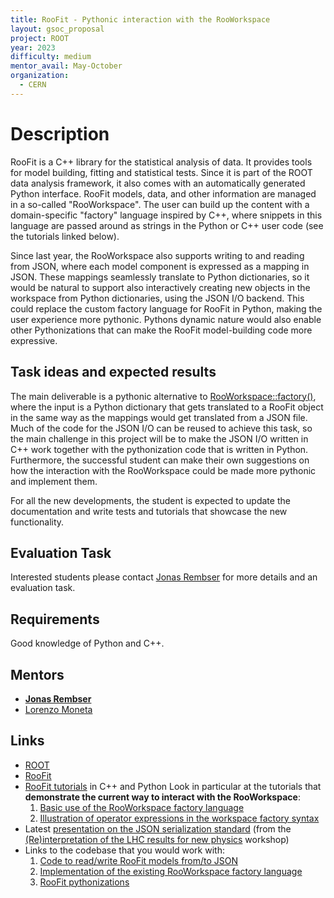 ```yaml
---
title: RooFit - Pythonic interaction with the RooWorkspace
layout: gsoc_proposal
project: ROOT
year: 2023
difficulty: medium
mentor_avail: May-October
organization:
  - CERN
---
```


# Description

RooFit is a C++ library for the statistical analysis of data. It provides tools
for model building, fitting and statistical tests. Since it is part of the ROOT
data analysis framework, it also comes with an automatically generated Python
interface. RooFit models, data, and other information are managed in a so-called
"RooWorkspace". The user can build up the content with a domain-specific
"factory" language inspired by C++, where snippets in this language are passed
around as strings in the Python or C++ user code (see the tutorials linked
below).

Since last year, the RooWorkspace also supports writing to and reading from
JSON, where each model component is expressed as a mapping in JSON. These
mappings seamlessly translate to Python dictionaries, so it would be natural to
support also interactively creating new objects in the workspace from Python
dictionaries, using the JSON I/O backend. This could replace the custom factory
language for RooFit in Python, making the user experience more pythonic. Pythons
dynamic nature would also enable other Pythonizations that can make the RooFit
model-building code more expressive.

## Task ideas and expected results

The main deliverable is a pythonic alternative to
[RooWorkspace::factory()](https://root.cern.ch/doc/master/classRooWorkspace.html#ac4def578200696117aaf34c069c6d9d6),
where the input is a Python dictionary that gets translated to a RooFit object
in the same way as the mappings would get translated from a JSON file. Much of
the code for the JSON I/O can be reused to achieve this task, so the main
challenge in this project will be to make the JSON I/O written in C++ work
together with the pythonization code that is written in Python. Furthermore, the
successful student can make their own suggestions on how the interaction with
the RooWorkspace could be made more pythonic and implement them.

For all the new developments, the student is expected to update the
documentation and write tests and tutorials that showcase the new functionality.

## Evaluation Task

Interested students please contact [Jonas Rembser](mailto:Jonas.Rembser@cern.ch)
for more details and an evaluation task.

## Requirements

Good knowledge of Python and C++.

## Mentors

- **[Jonas Rembser](mailto:Jonas.Rembser@cern.ch)**
- [Lorenzo Moneta](mailto:Lorenzo.Moneta@cern.ch)

## Links

- [ROOT](https://root.cern/)
- [RooFit](https://root.cern/topical/#roofit)
- [RooFit tutorials](https://root.cern/doc/master/group__tutorial__roofit.html)
  in C++ and Python Look in particular at the tutorials that **demonstrate the
  current way to interact with the RooWorkspace**:
  1. [Basic use of the RooWorkspace factory language](https://root.cern/doc/master/rf511__wsfactory__basic_8py.html)
  2. [Illustration of operator expressions in the workspace factory syntax](https://root.cern/doc/master/rf512__wsfactory__oper_8py.html)
- Latest
  [presentation on the JSON serialization standard](https://docs.google.com/presentation/d/1tJeojfrc05cmc3PR3tk_t_3akng4Z0gciHH1VKHTXKA/edit#slide=id.p)
  (from the
  [(Re)interpretation of the LHC results for new physics](https://indico.cern.ch/event/1197680/)
  workshop)
- Links to the codebase that you would work with:
  1. [Code to read/write RooFit models from/to JSON](https://github.com/root-project/root/tree/master/roofit/hs3)
  2. [Implementation of the existing RooWorkspace factory language](https://github.com/root-project/root/blob/master/roofit/roofitcore/src/RooFactoryWSTool.cxx)
  3. [RooFit pythonizations](https://github.com/root-project/root/tree/master/bindings/pyroot/pythonizations/python/ROOT/_pythonization/_roofit)

